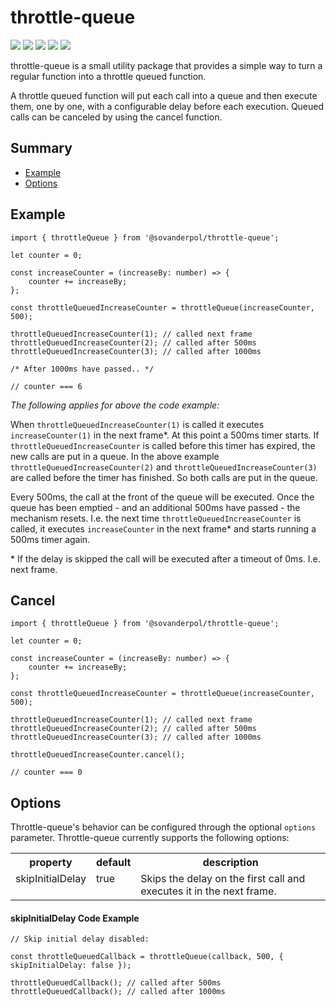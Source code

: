 # throttle-queue
<p>
<img src="https://img.shields.io/codeship/3f1b02b0-07ca-0138-5eda-4e0a340c3623" />
<img src="https://img.shields.io/codacy/coverage/0020a313cf07489592b35bbc878af151" /> 
<img src="https://img.shields.io/codacy/grade/0020a313cf07489592b35bbc878af151" />
<img src="https://img.shields.io/npm/types/typescript" />
<img src="https://img.shields.io/github/license/stijnvanderpol/throttle-queue" />
</p>

throttle-queue is a small utility package that provides a simple way to turn a regular function into a throttle queued function.

A throttle queued function will put each call into a queue and then execute them, one by one, with a configurable delay before each execution. Queued calls can be canceled by using the cancel function.

## Summary
- [Example](Example)
- [Options](Options)


## Example
```
import { throttleQueue } from '@sovanderpol/throttle-queue';

let counter = 0;

const increaseCounter = (increaseBy: number) => {
    counter += increaseBy;
};

const throttleQueuedIncreaseCounter = throttleQueue(increaseCounter, 500);

throttleQueuedIncreaseCounter(1); // called next frame
throttleQueuedIncreaseCounter(2); // called after 500ms
throttleQueuedIncreaseCounter(3); // called after 1000ms

/* After 1000ms have passed.. */

// counter === 6
```
*The following applies for above the code example:*

When `throttleQueuedIncreaseCounter(1)` is called it executes `increaseCounter(1)` in the next frame*. At this point
a 500ms timer starts. If `throttleQueuedIncreaseCounter` is called before this timer has expired, the new calls
are put in a queue. In the above example `throttleQueuedIncreaseCounter(2)` and `throttleQueuedIncreaseCounter(3)` are called before the timer has finished. So both calls are put in the queue. 

Every 500ms, the call at the front of the queue will be executed. Once the queue has been emptied - and an additional 500ms have passed - the mechanism resets. I.e. the next time `throttleQueuedIncreaseCounter` is called, it executes `increaseCounter` in the next frame* and starts running a 500ms timer again.

\* If the delay is skipped the call will be executed after a timeout of 0ms. I.e. next frame.

## Cancel
```
import { throttleQueue } from '@sovanderpol/throttle-queue';

let counter = 0;

const increaseCounter = (increaseBy: number) => {
    counter += increaseBy;
};

const throttleQueuedIncreaseCounter = throttleQueue(increaseCounter, 500);

throttleQueuedIncreaseCounter(1); // called next frame
throttleQueuedIncreaseCounter(2); // called after 500ms
throttleQueuedIncreaseCounter(3); // called after 1000ms

throttleQueuedIncreaseCounter.cancel();

// counter === 0
```

## Options
Throttle-queue's behavior can be configured through the optional `options` parameter. Throttle-queue currently supports the following options:
<table>
    <tr>
        <th>property</th>
        <th>default</th>
        <th>description</th>
    </tr>
    <tr>
        <td valign="top">skipInitialDelay</td>
        <td valign="top">true</td>
        <td valign="top">Skips the delay on the first call and executes it in the next frame.</td>
    </tr>
</table>

#### skipInitialDelay Code Example
```
// Skip initial delay disabled:

const throttleQueuedCallback = throttleQueue(callback, 500, { skipInitialDelay: false });

throttleQueuedCallback(); // called after 500ms
throttleQueuedCallback(); // called after 1000ms
```